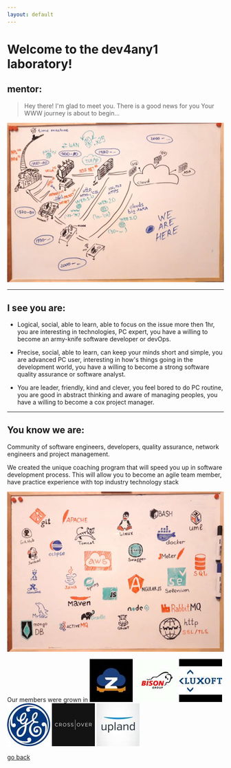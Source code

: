 ```yaml
---
layout: default
---
```


# Welcome to the dev4any1 laboratory!

## mentor:

>
>   Hey there!
>   I'm glad to meet you.
>	There is a good news for you
>	Your WWW journey is about to begin...
>

![envs-tools](https://raw.githubusercontent.com/dev4any1/landing/master/assets/images/webhistory.jpg)

* * *

## I see you are:

- Logical, social, able to learn, able to focus on the issue more then 1hr, you are interesting in technologies, PC expert, you have a willing to become an army-knife software developer or devOps.

- Precise, social, able to learn, can keep your minds short and simple, you are advanced PC user, interesting in how's things going in the development world, you have a willing to become a strong software quality assurance or software analyst.

- You are leader, friendly, kind and clever, you feel bored to do PC routine, you are good in abstract thinking and aware of managing peoples, you have a willing to become a cox project manager.

* * *

## You know we are:

Community of software engineers, developers, quality assurance, network engineers and project management.
 
We created the unique coaching program that will speed you up in software development process. This will allow you to become an agile team member, have practice experience with top industry technology stack

![envs-tools](https://raw.githubusercontent.com/dev4any1/landing/master/assets/images/envs-tools-slim.jpg)

Our members were grown in
[![](https://raw.githubusercontent.com/dev4any1/landing/master/assets/images/contribto/zodiac.jpg)](https://www.zodiacsystems.com/) [![](https://raw.githubusercontent.com/dev4any1/landing/master/assets/images/contribto/bison.jpg)](https://www.bison-group.com/)
[![](https://raw.githubusercontent.com/dev4any1/landing/master/assets/images/contribto/luxoft.jpg)](https://www.luxoft.com/) [![](https://raw.githubusercontent.com/dev4any1/landing/master/assets/images/contribto/ge.jpg)](https://www.ge.com/)
[![](https://raw.githubusercontent.com/dev4any1/landing/master/assets/images/contribto/crossover.jpg)](https://www.crossover.com/) [![](https://raw.githubusercontent.com/dev4any1/landing/master/assets/images/contribto/upland.jpg)](https://uplandsoftware.com/)


[go back](./)
